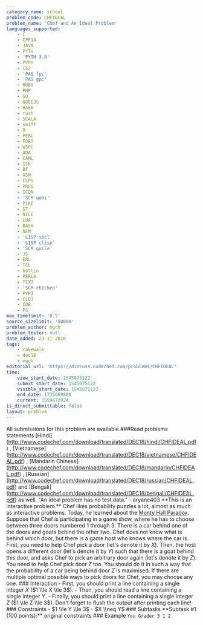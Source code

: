 ```yaml
---
category_name: school
problem_code: CHFIDEAL
problem_name: 'Chef and An Ideal Problem'
languages_supported:
    - C
    - CPP14
    - JAVA
    - PYTH
    - 'PYTH 3.6'
    - PYPY
    - CS2
    - 'PAS fpc'
    - 'PAS gpc'
    - RUBY
    - PHP
    - GO
    - NODEJS
    - HASK
    - rust
    - SCALA
    - swift
    - D
    - PERL
    - FORT
    - WSPC
    - ADA
    - CAML
    - ICK
    - BF
    - ASM
    - CLPS
    - PRLG
    - ICON
    - 'SCM qobi'
    - PIKE
    - ST
    - NICE
    - LUA
    - BASH
    - NEM
    - 'LISP sbcl'
    - 'LISP clisp'
    - 'SCM guile'
    - JS
    - ERL
    - TCL
    - kotlin
    - PERL6
    - TEXT
    - 'SCM chicken'
    - PYP3
    - CLOJ
    - COB
    - FS
max_timelimit: '0.5'
source_sizelimit: '50000'
problem_author: mgch
problem_tester: null
date_added: 23-11-2018
tags:
    - cakewalk
    - dec18
    - mgch
editorial_url: 'https://discuss.codechef.com/problems/CHFIDEAL'
time:
    view_start_date: 1545075122
    submit_start_date: 1545075122
    visible_start_date: 1545075122
    end_date: 1735669800
    current: 1559472924
is_direct_submittable: false
layout: problem
---
```

All submissions for this problem are available.\###Read problems statements \[Hindi\](http://www.codechef.com/download/translated/DEC18/hindi/CHFIDEAL.pdf) , \[Vietnamese\](http://www.codechef.com/download/translated/DEC18/vietnamese/CHFIDEAL.pdf) , \[Mandarin Chinese\](http://www.codechef.com/download/translated/DEC18/mandarin/CHFIDEAL.pdf) , \[Russian\](http://www.codechef.com/download/translated/DEC18/russian/CHFIDEAL.pdf) and \[Bengali\](http://www.codechef.com/download/translated/DEC18/bengali/CHFIDEAL.pdf) as well. "An ideal problem has no test data." - aryanc403 \*\*This is an interactive problem.\*\* Chef likes probability puzzles a lot, almost as much as interactive problems. Today, he learned about the [Monty Hall Paradox](https://en.wikipedia.org/wiki/Monty_Hall_problem). Suppose that Chef is participating in a game show, where he has to choose between three doors numbered $1$ through $3$. There is a car behind one of the doors and goats behind the other two. Chef does not know what is behind which door, but there is a game host who knows where the car is. First, you need to help Chef pick a door (let's denote it by $X$). Then, the host opens a different door (let's denote it by $Y$) such that there is a goat behind this door, and asks Chef to pick an arbitrary door again (let's denote it by $Z$). You need to help Chef pick door $Z$ too. You should do it in such a way that the probability of a car being behind door $Z$ is maximised. If there are multiple optimal possible ways to pick doors for Chef, you may choose any one. ### Interaction - First, you should print a line containing a single integer $X$ ($1 \\le X \\le 3$). - Then, you should read a line containing a single integer $Y$. - Finally, you should print a line containing a single integer $Z$ ($1 \\le Z \\le 3$). Don't forget to flush the output after printing each line! ### Constraints - $1 \\le Y \\le 3$ - $X \\neq Y$ ### Subtasks \*\*Subtask #1 (100 points):\*\* original constraints ### Example ``` You Grader 3 1 2 ```
